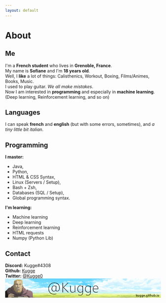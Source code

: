 ```yaml
---
layout: default
---
```

# About
## Me
I'm a **French student** who lives in **Grenoble, France**.  
My name is **Sofiane** and I'm **18 years old**.  
Well, I **like** a lot of things: Calisthenics, Workout, Boxing, Films/Animes, Books, Music.  
I used to play guitar. *We all make mistakes*.  
Now I am interested in **programming** and especially in **machine learning**. (Deep learning, Reinforcement learning, and so on)  

## Languages
I can speak **french** and **english** (but with some errors, sometimes), and *a tiny little bit italian*.

## Programming
**I master:**
- Java,
- Python,
- HTML & CSS Syntax,
- Linux (Servers / Setup),
- Bash + Zsh,
- Databases (SQL / Setup),
- Global programming syntax.  

**I'm learning:**
- Machine learning
- Deep learning
- Reinforcement learning
- HTML requests
- Numpy (Python Lib)

## Contact
**Discord:** Kugge#4308  
**Github:** [Kugge](https://github.com/Kugge)  
**Twitter:** [@Kugge0](https://twitter.com/Kugge0)  <br>
<img alt="Kugge's Logo" src="https://github.com/Kugge/kugge.github.io/blob/master/banner.png?raw=true" style="margin-left: auto; margin-right: auto; display: block;">
